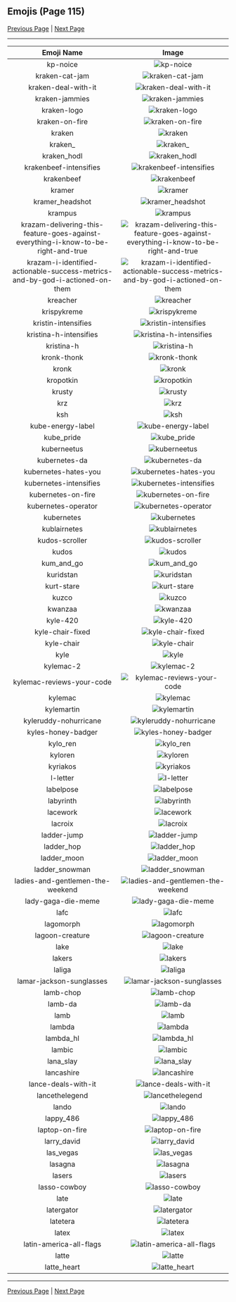 
## Emojis (Page 115)

[Previous Page](/docs/hc/page-k-0114.md)
  | [Next Page](/docs/hc/page-l-0116.md)

<hr />

|Emoji Name|Image|
| :-: | :-: |
|kp-noice| ![kp-noice](/emojis/hc/kp-noice.gif)|
|kraken-cat-jam| ![kraken-cat-jam](/emojis/hc/kraken-cat-jam.gif)|
|kraken-deal-with-it| ![kraken-deal-with-it](/emojis/hc/kraken-deal-with-it.gif)|
|kraken-jammies| ![kraken-jammies](/emojis/hc/kraken-jammies.gif)|
|kraken-logo| ![kraken-logo](/emojis/hc/kraken-logo.png)|
|kraken-on-fire| ![kraken-on-fire](/emojis/hc/kraken-on-fire.gif)|
|kraken| ![kraken](/emojis/hc/kraken.png)|
|kraken_| ![kraken_](/emojis/hc/kraken_.png)|
|kraken_hodl| ![kraken_hodl](/emojis/hc/kraken_hodl.png)|
|krakenbeef-intensifies| ![krakenbeef-intensifies](/emojis/hc/krakenbeef-intensifies.gif)|
|krakenbeef| ![krakenbeef](/emojis/hc/krakenbeef.png)|
|kramer| ![kramer](/emojis/hc/kramer.gif)|
|kramer_headshot| ![kramer_headshot](/emojis/hc/kramer_headshot.png)|
|krampus| ![krampus](/emojis/hc/krampus.png)|
|krazam-delivering-this-feature-goes-against-everything-i-know-to-be-right-and-true| ![krazam-delivering-this-feature-goes-against-everything-i-know-to-be-right-and-true](/emojis/hc/krazam-delivering-this-feature-goes-against-everything-i-know-to-be-right-and-true.png)|
|krazam-i-identified-actionable-success-metrics-and-by-god-i-actioned-on-them| ![krazam-i-identified-actionable-success-metrics-and-by-god-i-actioned-on-them](/emojis/hc/krazam-i-identified-actionable-success-metrics-and-by-god-i-actioned-on-them.png)|
|kreacher| ![kreacher](/emojis/hc/kreacher.png)|
|krispykreme| ![krispykreme](/emojis/hc/krispykreme.jpg)|
|kristin-intensifies| ![kristin-intensifies](/emojis/hc/kristin-intensifies.gif)|
|kristina-h-intensifies| ![kristina-h-intensifies](/emojis/hc/kristina-h-intensifies.gif)|
|kristina-h| ![kristina-h](/emojis/hc/kristina-h.jpg)|
|kronk-thonk| ![kronk-thonk](/emojis/hc/kronk-thonk.png)|
|kronk| ![kronk](/emojis/hc/kronk.png)|
|kropotkin| ![kropotkin](/emojis/hc/kropotkin.png)|
|krusty| ![krusty](/emojis/hc/krusty.gif)|
|krz| ![krz](/emojis/hc/krz.png)|
|ksh| ![ksh](/emojis/hc/ksh.png)|
|kube-energy-label| ![kube-energy-label](/emojis/hc/kube-energy-label.png)|
|kube_pride| ![kube_pride](/emojis/hc/kube_pride.png)|
|kuberneetus| ![kuberneetus](/emojis/hc/kuberneetus.jpg)|
|kubernetes-da| ![kubernetes-da](/emojis/hc/kubernetes-da.png)|
|kubernetes-hates-you| ![kubernetes-hates-you](/emojis/hc/kubernetes-hates-you.png)|
|kubernetes-intensifies| ![kubernetes-intensifies](/emojis/hc/kubernetes-intensifies.gif)|
|kubernetes-on-fire| ![kubernetes-on-fire](/emojis/hc/kubernetes-on-fire.gif)|
|kubernetes-operator| ![kubernetes-operator](/emojis/hc/kubernetes-operator.gif)|
|kubernetes| ![kubernetes](/emojis/hc/kubernetes.png)|
|kublairnetes| ![kublairnetes](/emojis/hc/kublairnetes.png)|
|kudos-scroller| ![kudos-scroller](/emojis/hc/kudos-scroller.gif)|
|kudos| ![kudos](/emojis/hc/kudos.png)|
|kum_and_go| ![kum_and_go](/emojis/hc/kum_and_go.png)|
|kuridstan| ![kuridstan](/emojis/hc/kuridstan.png)|
|kurt-stare| ![kurt-stare](/emojis/hc/kurt-stare.jpg)|
|kuzco| ![kuzco](/emojis/hc/kuzco.png)|
|kwanzaa| ![kwanzaa](/emojis/hc/kwanzaa.png)|
|kyle-420| ![kyle-420](/emojis/hc/kyle-420.jpg)|
|kyle-chair-fixed| ![kyle-chair-fixed](/emojis/hc/kyle-chair-fixed.jpg)|
|kyle-chair| ![kyle-chair](/emojis/hc/kyle-chair.jpg)|
|kyle| ![kyle](/emojis/hc/kyle.png)|
|kylemac-2| ![kylemac-2](/emojis/hc/kylemac-2.png)|
|kylemac-reviews-your-code| ![kylemac-reviews-your-code](/emojis/hc/kylemac-reviews-your-code.png)|
|kylemac| ![kylemac](/emojis/hc/kylemac.png)|
|kylemartin| ![kylemartin](/emojis/hc/kylemartin.png)|
|kyleruddy-nohurricane| ![kyleruddy-nohurricane](/emojis/hc/kyleruddy-nohurricane.png)|
|kyles-honey-badger| ![kyles-honey-badger](/emojis/hc/kyles-honey-badger.png)|
|kylo_ren| ![kylo_ren](/emojis/hc/kylo_ren.png)|
|kyloren| ![kyloren](/emojis/hc/kyloren.png)|
|kyriakos| ![kyriakos](/emojis/hc/kyriakos.jpg)|
|l-letter| ![l-letter](/emojis/hc/l-letter.png)|
|labelpose| ![labelpose](/emojis/hc/labelpose.png)|
|labyrinth| ![labyrinth](/emojis/hc/labyrinth.png)|
|lacework| ![lacework](/emojis/hc/lacework.png)|
|lacroix| ![lacroix](/emojis/hc/lacroix.jpg)|
|ladder-jump| ![ladder-jump](/emojis/hc/ladder-jump.gif)|
|ladder_hop| ![ladder_hop](/emojis/hc/ladder_hop.gif)|
|ladder_moon| ![ladder_moon](/emojis/hc/ladder_moon.gif)|
|ladder_snowman| ![ladder_snowman](/emojis/hc/ladder_snowman.gif)|
|ladies-and-gentlemen-the-weekend| ![ladies-and-gentlemen-the-weekend](/emojis/hc/ladies-and-gentlemen-the-weekend.png)|
|lady-gaga-die-meme| ![lady-gaga-die-meme](/emojis/hc/lady-gaga-die-meme.png)|
|lafc| ![lafc](/emojis/hc/lafc.png)|
|lagomorph| ![lagomorph](/emojis/hc/lagomorph.gif)|
|lagoon-creature| ![lagoon-creature](/emojis/hc/lagoon-creature.png)|
|lake| ![lake](/emojis/hc/lake.png)|
|lakers| ![lakers](/emojis/hc/lakers.png)|
|laliga| ![laliga](/emojis/hc/laliga.png)|
|lamar-jackson-sunglasses| ![lamar-jackson-sunglasses](/emojis/hc/lamar-jackson-sunglasses.png)|
|lamb-chop| ![lamb-chop](/emojis/hc/lamb-chop.png)|
|lamb-da| ![lamb-da](/emojis/hc/lamb-da.png)|
|lamb| ![lamb](/emojis/hc/lamb.png)|
|lambda| ![lambda](/emojis/hc/lambda.png)|
|lambda_hl| ![lambda_hl](/emojis/hc/lambda_hl.png)|
|lambic| ![lambic](/emojis/hc/lambic.png)|
|lana_slay| ![lana_slay](/emojis/hc/lana_slay.gif)|
|lancashire| ![lancashire](/emojis/hc/lancashire.png)|
|lance-deals-with-it| ![lance-deals-with-it](/emojis/hc/lance-deals-with-it.gif)|
|lancethelegend| ![lancethelegend](/emojis/hc/lancethelegend.jpg)|
|lando| ![lando](/emojis/hc/lando.png)|
|lappy_486| ![lappy_486](/emojis/hc/lappy_486.jpg)|
|laptop-on-fire| ![laptop-on-fire](/emojis/hc/laptop-on-fire.gif)|
|larry_david| ![larry_david](/emojis/hc/larry_david.png)|
|las_vegas| ![las_vegas](/emojis/hc/las_vegas.gif)|
|lasagna| ![lasagna](/emojis/hc/lasagna.png)|
|lasers| ![lasers](/emojis/hc/lasers.png)|
|lasso-cowboy| ![lasso-cowboy](/emojis/hc/lasso-cowboy.png)|
|late| ![late](/emojis/hc/late.png)|
|latergator| ![latergator](/emojis/hc/latergator.png)|
|latetera| ![latetera](/emojis/hc/latetera.png)|
|latex| ![latex](/emojis/hc/latex.jpg)|
|latin-america-all-flags| ![latin-america-all-flags](/emojis/hc/latin-america-all-flags.gif)|
|latte| ![latte](/emojis/hc/latte.jpg)|
|latte_heart| ![latte_heart](/emojis/hc/latte_heart.png)|

<hr/>

[Previous Page](/docs/hc/page-k-0114.md)
  | [Next Page](/docs/hc/page-l-0116.md)